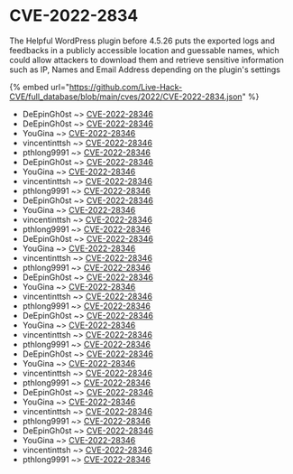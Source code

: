 # CVE-2022-2834

The Helpful WordPress plugin before 4.5.26 puts the exported logs and feedbacks in a publicly accessible location and guessable names, which could allow attackers to download them and retrieve sensitive information such as IP, Names and Email Address depending on the plugin's settings

{% embed url="https://github.com/Live-Hack-CVE/full_database/blob/main/cves/2022/CVE-2022-2834.json" %}


* DeEpinGh0st ~> [CVE-2022-28346](https://www.alice-snow.ru/2022/database/cve-2022-2834/cve-2022-28346-deepingh0st)
* DeEpinGh0st ~> [CVE-2022-28346](https://www.alice-snow.ru/2022/database/cve-2022-2834/cve-2022-28346-deepingh0st)
* YouGina ~> [CVE-2022-28346](https://www.alice-snow.ru/2022/database/cve-2022-2834/cve-2022-28346-yougina)
* vincentinttsh ~> [CVE-2022-28346](https://www.alice-snow.ru/2022/database/cve-2022-2834/cve-2022-28346-vincentinttsh)
* pthlong9991 ~> [CVE-2022-28346](https://www.alice-snow.ru/2022/database/cve-2022-2834/cve-2022-28346-pthlong9991)
* DeEpinGh0st ~> [CVE-2022-28346](https://www.alice-snow.ru/2022/database/cve-2022-2834/cve-2022-28346-deepingh0st)
* YouGina ~> [CVE-2022-28346](https://www.alice-snow.ru/2022/database/cve-2022-2834/cve-2022-28346-yougina)
* vincentinttsh ~> [CVE-2022-28346](https://www.alice-snow.ru/2022/database/cve-2022-2834/cve-2022-28346-vincentinttsh)
* pthlong9991 ~> [CVE-2022-28346](https://www.alice-snow.ru/2022/database/cve-2022-2834/cve-2022-28346-pthlong9991)
* DeEpinGh0st ~> [CVE-2022-28346](https://www.alice-snow.ru/2022/database/cve-2022-2834/cve-2022-28346-deepingh0st)
* YouGina ~> [CVE-2022-28346](https://www.alice-snow.ru/2022/database/cve-2022-2834/cve-2022-28346-yougina)
* vincentinttsh ~> [CVE-2022-28346](https://www.alice-snow.ru/2022/database/cve-2022-2834/cve-2022-28346-vincentinttsh)
* pthlong9991 ~> [CVE-2022-28346](https://www.alice-snow.ru/2022/database/cve-2022-2834/cve-2022-28346-pthlong9991)
* DeEpinGh0st ~> [CVE-2022-28346](https://www.alice-snow.ru/2022/database/cve-2022-2834/cve-2022-28346-deepingh0st)
* YouGina ~> [CVE-2022-28346](https://www.alice-snow.ru/2022/database/cve-2022-2834/cve-2022-28346-yougina)
* vincentinttsh ~> [CVE-2022-28346](https://www.alice-snow.ru/2022/database/cve-2022-2834/cve-2022-28346-vincentinttsh)
* pthlong9991 ~> [CVE-2022-28346](https://www.alice-snow.ru/2022/database/cve-2022-2834/cve-2022-28346-pthlong9991)
* DeEpinGh0st ~> [CVE-2022-28346](https://www.alice-snow.ru/2022/database/cve-2022-2834/cve-2022-28346-deepingh0st)
* YouGina ~> [CVE-2022-28346](https://www.alice-snow.ru/2022/database/cve-2022-2834/cve-2022-28346-yougina)
* vincentinttsh ~> [CVE-2022-28346](https://www.alice-snow.ru/2022/database/cve-2022-2834/cve-2022-28346-vincentinttsh)
* pthlong9991 ~> [CVE-2022-28346](https://www.alice-snow.ru/2022/database/cve-2022-2834/cve-2022-28346-pthlong9991)
* DeEpinGh0st ~> [CVE-2022-28346](https://www.alice-snow.ru/2022/database/cve-2022-2834/cve-2022-28346-deepingh0st)
* YouGina ~> [CVE-2022-28346](https://www.alice-snow.ru/2022/database/cve-2022-2834/cve-2022-28346-yougina)
* vincentinttsh ~> [CVE-2022-28346](https://www.alice-snow.ru/2022/database/cve-2022-2834/cve-2022-28346-vincentinttsh)
* pthlong9991 ~> [CVE-2022-28346](https://www.alice-snow.ru/2022/database/cve-2022-2834/cve-2022-28346-pthlong9991)
* DeEpinGh0st ~> [CVE-2022-28346](https://www.alice-snow.ru/2022/database/cve-2022-2834/cve-2022-28346-deepingh0st)
* YouGina ~> [CVE-2022-28346](https://www.alice-snow.ru/2022/database/cve-2022-2834/cve-2022-28346-yougina)
* vincentinttsh ~> [CVE-2022-28346](https://www.alice-snow.ru/2022/database/cve-2022-2834/cve-2022-28346-vincentinttsh)
* pthlong9991 ~> [CVE-2022-28346](https://www.alice-snow.ru/2022/database/cve-2022-2834/cve-2022-28346-pthlong9991)
* DeEpinGh0st ~> [CVE-2022-28346](https://www.alice-snow.ru/2022/database/cve-2022-2834/cve-2022-28346-deepingh0st)
* YouGina ~> [CVE-2022-28346](https://www.alice-snow.ru/2022/database/cve-2022-2834/cve-2022-28346-yougina)
* vincentinttsh ~> [CVE-2022-28346](https://www.alice-snow.ru/2022/database/cve-2022-2834/cve-2022-28346-vincentinttsh)
* pthlong9991 ~> [CVE-2022-28346](https://www.alice-snow.ru/2022/database/cve-2022-2834/cve-2022-28346-pthlong9991)
* DeEpinGh0st ~> [CVE-2022-28346](https://www.alice-snow.ru/2022/database/cve-2022-2834/cve-2022-28346-deepingh0st)
* YouGina ~> [CVE-2022-28346](https://www.alice-snow.ru/2022/database/cve-2022-2834/cve-2022-28346-yougina)
* vincentinttsh ~> [CVE-2022-28346](https://www.alice-snow.ru/2022/database/cve-2022-2834/cve-2022-28346-vincentinttsh)
* pthlong9991 ~> [CVE-2022-28346](https://www.alice-snow.ru/2022/database/cve-2022-2834/cve-2022-28346-pthlong9991)